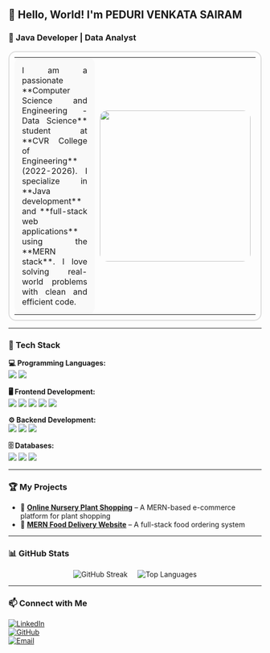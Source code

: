 ## 👋 Hello, World! I'm PEDURI VENKATA SAIRAM

### 🚀 Java Developer | Data Analyst

<table style="border-radius: 15px; border: 2px solid #ddd; padding: 10px; width: 100%; max-width: 800px; margin: auto;">
<tr>
<td style="border-radius: 15px; padding: 15px; background-color: #f9f9f9; text-align: justify;">
I am a passionate **Computer Science and Engineering - Data Science** student at **CVR College of Engineering** (2022-2026). I specialize in **Java development** and **full-stack web applications** using the **MERN stack**. I love solving real-world problems with clean and efficient code.
</td>
<td style="border-radius: 15px; padding: 10px; text-align: center;">
<img src="https://media.giphy.com/media/qgQUggAC3Pfv687qPC/giphy.gif" width="300" style="border-radius: 15px; max-width: 100%;"/>
</td>
</tr>
</table>

---

### 🔧 Tech Stack

**💻 Programming Languages:**  
<img class="tech-icon" src="https://img.shields.io/badge/Java-007396?style=for-the-badge&logo=java&logoColor=white" />
<img class="tech-icon" src="https://img.shields.io/badge/Python-3776AB?style=for-the-badge&logo=python&logoColor=white" />

**🖥 Frontend Development:**  
<img class="tech-icon" src="https://img.shields.io/badge/HTML5-E34F26?style=for-the-badge&logo=html5&logoColor=white" />
<img class="tech-icon" src="https://img.shields.io/badge/CSS3-1572B6?style=for-the-badge&logo=css3&logoColor=white" />
<img class="tech-icon" src="https://img.shields.io/badge/JavaScript-F7DF1E?style=for-the-badge&logo=javascript&logoColor=black" />
<img class="tech-icon" src="https://img.shields.io/badge/React-61DAFB?style=for-the-badge&logo=react&logoColor=black" />
<img src="https://img.shields.io/badge/Bootstrap-7952B3?style=for-the-badge&logo=bootstrap&logoColor=white" />

**⚙ Backend Development:**  
<img class="tech-icon" src="https://img.shields.io/badge/Node.js-43853D?style=for-the-badge&logo=node.js&logoColor=white" />
<img class="tech-icon" src="https://img.shields.io/badge/Express.js-000000?style=for-the-badge&logo=express&logoColor=white" />
<img class="tech-icon" src="https://img.shields.io/badge/SpringBoot-6DB33F?style=for-the-badge&logo=spring&logoColor=white" />

**🗄️ Databases:**  
<img class="tech-icon" src="https://img.shields.io/badge/MongoDB-47A248?style=for-the-badge&logo=mongodb&logoColor=white" />
<img class="tech-icon" src="https://img.shields.io/badge/MySQL-4479A1?style=for-the-badge&logo=mysql&logoColor=white" />
<img src="https://img.shields.io/badge/Hadoop-FF9900?style=for-the-badge&logo=apachehadoop&logoColor=black" />

---

### 🏆 My Projects

- 🌱 **[Online Nursery Plant Shopping](#)** – A MERN-based e-commerce platform for plant shopping  
- 🍔 **[MERN Food Delivery Website](#)** – A full-stack food ordering system  

---

### 📊 GitHub Stats

<div align="center" style="display: flex; flex-wrap: wrap; justify-content: center; gap: 10px;">
  <img src="https://github-readme-streak-stats.herokuapp.com/?user=sairam-peduri&theme=react&hide_border=true" alt="GitHub Streak"/>
  <br/>
  <img src="https://github-readme-stats.vercel.app/api/top-langs/?username=sairam-peduri&layout=compact&theme=react" alt="Top Languages"/>
</div>

---

### 📫 Connect with Me

[![LinkedIn](https://img.shields.io/badge/LinkedIn-0A66C2?style=for-the-badge&logo=linkedin&logoColor=white)](https://www.linkedin.com/in/peduri-venkata-sairam)  
[![GitHub](https://img.shields.io/badge/GitHub-181717?style=for-the-badge&logo=github&logoColor=white)](https://github.com/sairam-peduri)  
[![Email](https://img.shields.io/badge/Email-D14836?style=for-the-badge&logo=gmail&logoColor=white)](mailto:sairampeduri@gmail.com)
